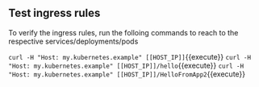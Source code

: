 ## Test ingress rules

To verify the ingress rules, run the folloing commands to reach to the respective services/deployments/pods

`curl -H "Host: my.kubernetes.example" [[HOST_IP]]`{{execute}}
`curl -H "Host: my.kubernetes.example" [[HOST_IP]]/hello`{{execute}}
`curl -H "Host: my.kubernetes.example" [[HOST_IP]]/HelloFromApp2`{{execute}}
